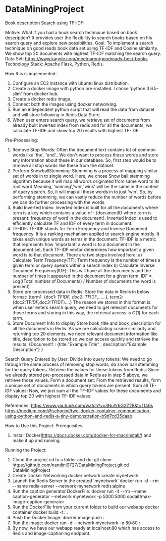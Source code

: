 # DataMiningProject
Book description Search using TF-IDF:

Motive: What if you had a book search technique based on book description? It provides user the flexibility to search books based on his search query and explore new possibilities.
Goal: To implement a search technique on good reads book data set using TF-IDF and Cosine similarity. We show top 20 documents with highest TF-IDF matching the search query.
Data Set: https://www.kaggle.com/meetnaren/goodreads-best-books
Technology Stack: Apache Flask, Python, Redis.

How this is implemented:
1.	Configure an EC2 instance with ubuntu linux distribution.
2.	Create a docker image with python pre-installed. I chose 'python:3.6.5-slim' from docker hub.
3.	Create a docker redis image.
4.	Connect both the images using docker networking.
5.	Run an independent python script that will read the data from dataset and will store following in Redis Data Store.
6.	When user enters search query, we retrieve set of documents from already built inverted index from redis and for all the documents, we calculate TF-IDF and show top 20 results with highest TF-IDF.

Pre-Processing:

1.	Remove Stop Words: 
Often the document text contains lot of common words like 'the', 'and'.. We don't want to process these words and store any information about these in our database. So, first step would be to remove all stop words like these from the dataset.
2.	Perform SnowballStemming: 
Stemming is a process of mapping similar set of words in to single word. Here, we chose Snow ball stemming algorithm because it will map all words originated from same word to its root word.Meaning, 'winning','win','wins' will be the same in the context of query search. So, it will map all those words in to just 'win'. So, by performing stemming, we can vastly reduce the number of words before we can do further processing with the words.
3.	Build Inverted Index: 
Inverted Index is built for all the documents where term is a key which contains a value of :
{documentID where term is present: frequency of word in the document}. Inverted Index is used to efficiently calculate TF and IDF of every term in document.
4.	TF-IDF:
TF-IDF stands for Term Frequency and Inverse Document frequency. It is a ranking mechanism applied to search engine mostly. It takes each unique words as terms in the document. TF-IDF is a metric that represents how 'important' a word is to a document in the document set. Each TF-IDF vector determines how important a given word is to that document. There are two steps involved here:
a) Calculate Term Frequency(TF): Term frequency is the number of times a given term or query apears within a search index
b) Calculate Inverse Document Frequency(IDF): This will have all the documents and the number of times it appeared in the document for a given term.
IDF = Log((Total number of Documents) / Number of documents the word is present)
5.	Store pre-processed data in Redis:
Store the data in Redis in below format:
{term1: {doc1: TF*IDF, doc2: TF*IDF,……}, term2: {doc2:TF*IDF,doc3:TF*IDF}….}
The reason we stored in this format is: when user enters search query, we need to get relevant documents for those terms and storing in this way, the retrieval access is O(1) for each term.
6.	Store Document Info to display
Store book_title and book_description for all the documents in Redis. As we are calculating cosine similarity and returning top 20 elements, we need relevant document information like title, description to be stored so we can access quickly and retrieve the results.
{Document1 : {title:"Example Title" , description:"Example Description"} }

Search Query Entered by User:
Divide into query tokens: We need to go through the same process of removing stop words, do snow ball stemming for the query tokens.
Retrieve the values for these tokens from Redis: Since we already stored pre-processed data in Redis as in step 5 above, we retrieve those values.
Form a document set: From the retrieved results, form a unique set of documents in which query tokens are present.
Sum all TF-IDF values: Now, we just sum all the TF-IDF values for these documents and display top 20 with highest TF-IDF values.

References:
https://www.youtube.com/watch?v=3HuYr6G2Z28&t=1146s
https://medium.com/@schogini/two-docker-container-communication-using-python-and-redis-a-tiny-demonstration-b9d7cd35daab

How to Use this Project:
Prerequisites:
1.	Install Docker(https://docs.docker.com/docker-for-mac/install/) and make it up and running.

Running the Project:
1. Clone the project
cd to a folder and do:
git clone https://github.com/nandini0727/DataMiningProject.git
cd DataMiningProject
2. Create Docker Networking
docker network create mynetwork
3. Launch the Redis Server in the created 'mynetwork'
docker run -d --rm --name redis-server --network mynetwork redis:alpine
4. Run the caption generator DockerFile:
docker run -it --rm --name caption-generator --network mynetwork -p 5000:5000 codait/max-image-caption-generator
5. Run the DockerFile from your current folder to build our webapp docker container
docker build -t <Git hub repository>:<Tag> .
6. Push the Docker Image: docker image push <Git hub repository>:<Tag>
7. Run the image: docker run -d --network mynetwork -p 80:80 <Git hub repository>:<Tag>
8. By now, we have our webapp ready at localhost:80 which has access to Redis and image-captioning endpoint.
